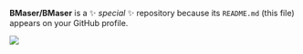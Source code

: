 

**BMaser/BMaser** is a ✨ _special_ ✨ repository because its `README.md` (this file) appears on your GitHub profile.
<!-- 
Here are some ideas to get you started:
### Hi there 👋

- 🔭 I’m currently working on ...
- 🌱 I’m currently learning ...
- 👯 I’m looking to collaborate on ...
- 🤔 I’m looking for help with ...
- 💬 Ask me about ...
- 📫 How to reach me: ...
- 😄 Pronouns: ...
- ⚡ Fun fact: ... 

-->
<img src="https://github.com/imdhruv99/imdhruv99/blob/master/readme/photo.jpg">
